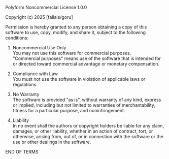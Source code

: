 Polyform Noncommercial License 1.0.0

Copyright (c) 2025 [fallais/goru]

Permission is hereby granted to any person obtaining a copy of this software 
to use, copy, modify, and share it, subject to the following conditions:

1. Noncommercial Use Only  
   You may not use this software for commercial purposes.  
   "Commercial purposes" means use of the software that is intended for 
   or directed toward commercial advantage or monetary compensation.  

2. Compliance with Law  
   You must not use the software in violation of applicable laws 
   or regulations.  

3. No Warranty  
   The software is provided "as is", without warranty of any kind, 
   express or implied, including but not limited to warranties of 
   merchantability, fitness for a particular purpose, and noninfringement.  

4. Liability  
   In no event shall the authors or copyright holders be liable 
   for any claim, damages, or other liability, whether in an action of 
   contract, tort, or otherwise, arising from, out of, or in connection 
   with the software or the use or other dealings in the software.  

END OF TERMS